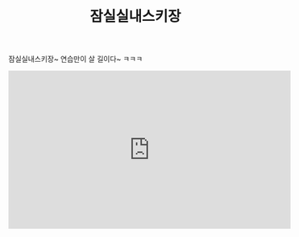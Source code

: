 ﻿---
title:  "잠실실내스키장"
hidden: true
---

잠실실내스키장~ 연습만이 살 길이다~ ㅋㅋㅋ<br>

<iframe src="https://www.facebook.com/plugins/video.php?href=https%3A%2F%2Fwww.facebook.com%2Fthedreamskier%2Fvideos%2F4461674870540790%2F&show_text=0&width=560" width="560" height="315" style="border:none;overflow:hidden" scrolling="no" frameborder="0" allowTransparency="true" allowFullScreen="true"></iframe>